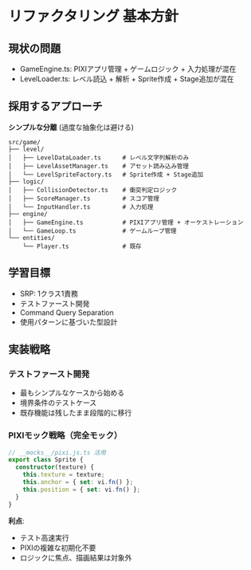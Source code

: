 # リファクタリング 基本方針

## 現状の問題
- GameEngine.ts: PIXIアプリ管理 + ゲームロジック + 入力処理が混在
- LevelLoader.ts: レベル読込 + 解析 + Sprite作成 + Stage追加が混在

## 採用するアプローチ
**シンプルな分離** (過度な抽象化は避ける)

```
src/game/
├── level/
│   ├── LevelDataLoader.ts      # レベル文字列解析のみ
│   ├── LevelAssetManager.ts    # アセット読み込み管理
│   └── LevelSpriteFactory.ts   # Sprite作成 + Stage追加
├── logic/
│   ├── CollisionDetector.ts    # 衝突判定ロジック
│   ├── ScoreManager.ts         # スコア管理
│   └── InputHandler.ts         # 入力処理
├── engine/
│   ├── GameEngine.ts           # PIXIアプリ管理 + オーケストレーション
│   └── GameLoop.ts             # ゲームループ管理
└── entities/
    └── Player.ts               # 既存
```

## 学習目標
- SRP: 1クラス1責務
- テストファースト開発
- Command Query Separation
- 使用パターンに基づいた型設計

## 実装戦略

### テストファースト開発
- 最もシンプルなケースから始める
- 境界条件のテストケース
- 既存機能は残したまま段階的に移行

### PIXIモック戦略（完全モック）
```typescript
// __mocks__/pixi.js.ts 活用
export class Sprite {
  constructor(texture) {
    this.texture = texture;
    this.anchor = { set: vi.fn() };
    this.position = { set: vi.fn() };
  }
}
```

**利点**:
- テスト高速実行
- PIXIの複雑な初期化不要  
- ロジックに焦点、描画結果は対象外